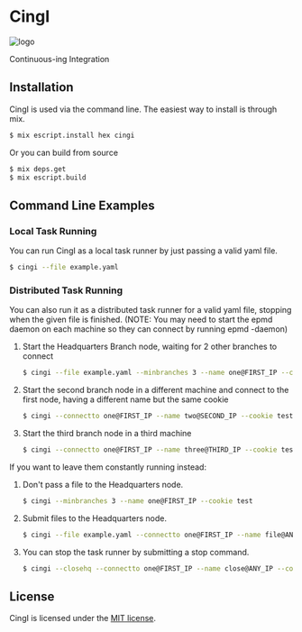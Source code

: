 # CingI

![logo](https://rawgit.com/Rhathe/C-ING-I/master/c-ing-i-logo.svg)


Continuous-ing Integration


## Installation

CingI is used via the command line. The easiest way to install is through mix.


```bash
$ mix escript.install hex cingi
```

Or you can build from source


```bash
$ mix deps.get
$ mix escript.build
```

## Command Line Examples

### Local Task Running

You can run CingI as a local task runner by just passing a valid yaml file.

```bash
$ cingi --file example.yaml
```

### Distributed Task Running

You can also run it as a distributed task runner for a valid yaml file, stopping when the given file is finished.
(NOTE: You may need to start the epmd daemon on each machine so they can connect by running epmd -daemon)

1. Start the Headquarters Branch node, waiting for 2 other branches to connect

	```bash
	$ cingi --file example.yaml --minbranches 3 --name one@FIRST_IP --cookie test
	```

2. Start the second branch node in a different machine and connect to the first node, having a different name but the same cookie

	```bash
	$ cingi --connectto one@FIRST_IP --name two@SECOND_IP --cookie test
	```

3. Start the third branch node in a third machine

	```bash
	$ cingi --connectto one@FIRST_IP --name three@THIRD_IP --cookie test
	```

If you want to leave them constantly running instead:

1. Don't pass a file to the Headquarters node.

	```bash
	$ cingi --minbranches 3 --name one@FIRST_IP --cookie test
	```

2. Submit files to the Headquarters node.

	```bash
	$ cingi --file example.yaml --connectto one@FIRST_IP --name file@ANY_IP --cookie test
	```

3. You can stop the task runner by submitting a stop command.

	```bash
	$ cingi --closehq --connectto one@FIRST_IP --name close@ANY_IP --cookie test
	```


## License

CingI is licensed under the [MIT license](LICENSE).
